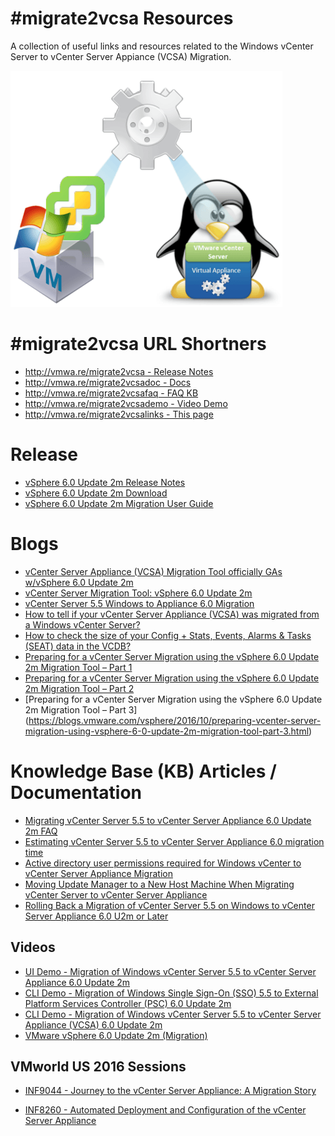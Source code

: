 # #migrate2vcsa Resources

A collection of useful links and resources related to the Windows vCenter Server to vCenter Server Appiance (VCSA) Migration.

![](migrate2vcsa.png)

# #migrate2vcsa URL Shortners
* [http://vmwa.re/migrate2vcsa - Release Notes](http://vmwa.re/migrate2vcsa)
* [http://vmwa.re/migrate2vcsadoc - Docs](http://vmwa.re/migrate2vcsadoc)
* [http://vmwa.re/migrate2vcsafaq - FAQ KB](http://vmwa.re/migrate2vcsafaq)
* [http://vmwa.re/migrate2vcsademo - Video Demo](http://vmwa.re/migrate2vcsademo)
* [http://vmwa.re/migrate2vcsalinks - This page](http://vmwa.re/migrate2vcsalinks)

# Release
 * [vSphere 6.0 Update 2m Release Notes](http://pubs.vmware.com/Release_Notes/en/vsphere/60/vsphere-vcenter-server-60u2m-release-notes.html)
 * [vSphere 6.0 Update 2m Download](https://my.vmware.com/web/vmware/details?downloadGroup=VC60U2M&productId=491&rPId=12376)
 * [vSphere 6.0 Update 2m Migration User Guide](http://pubs.vmware.com/vsphere-60/index.jsp#com.vmware.vsphere.migration.doc/GUID-2DC0A6B8-FBFD-49A0-BA5B-2783B8A47817.html)

# Blogs
 * [vCenter Server Appliance (VCSA) Migration Tool officially GAs w/vSphere 6.0 Update 2m](http://www.virtuallyghetto.com/2016/09/vcenter-server-appliance-vcsa-migration-tool-officially-gas-wvsphere-6-0-update-2m.html)
 * [vCenter Server Migration Tool: vSphere 6.0 Update 2m](https://blogs.vmware.com/vsphere/2016/09/vcenter-server-migration-tool-vsphere-6-0-update-2m.html)
 * [vCenter Server 5.5 Windows to Appliance 6.0 Migration](https://haveyoutriedreinstalling.com/2016/09/15/vcenter-server-5-5-windows-to-appliance-6-0-migration/)
 * [How to tell if your vCenter Server Appliance (VCSA) was migrated from a Windows vCenter Server?](http://www.virtuallyghetto.com/2016/09/how-to-tell-if-your-vcenter-server-appliance-vcsa-was-migrated-from-a-windows-vcenter-server.html)
 * [How to check the size of your Config + Stats, Events, Alarms & Tasks (SEAT) data in the VCDB?](http://www.virtuallyghetto.com/2016/09/how-to-check-the-size-of-your-config-stats-events-alarms-tasks-seat-data-in-the-vcdb.html)
 * [Preparing for a vCenter Server Migration using the vSphere 6.0 Update 2m Migration Tool – Part 1](https://blogs.vmware.com/vsphere/2016/09/preparing-for-a-vcenter-server-migration-using-the-vsphere-6-0-update-2m-migration-tool-part-1.html)
 * [Preparing for a vCenter Server Migration using the vSphere 6.0 Update 2m Migration Tool – Part 2](https://blogs.vmware.com/vsphere/2016/10/preparing-vcenter-server-migration-using-vsphere-6-0-update-2m-migration-tool-part-2.html)
 * [Preparing for a vCenter Server Migration using the vSphere 6.0 Update 2m Migration Tool – Part 3] (https://blogs.vmware.com/vsphere/2016/10/preparing-vcenter-server-migration-using-vsphere-6-0-update-2m-migration-tool-part-3.html)

# Knowledge Base (KB) Articles / Documentation
 * [Migrating vCenter Server 5.5 to vCenter Server Appliance 6.0 Update 2m FAQ](http://vmwa.re/migrate2vcsafaq)
 * [Estimating vCenter Server 5.5 to vCenter Server Appliance 6.0 migration time](https://kb.vmware.com/kb/2146420)
 * [Active directory user permissions required for Windows vCenter to vCenter Server Appliance Migration](https://kb.vmware.com/kb/2146454)
 * [Moving Update Manager to a New Host Machine When Migrating vCenter Server to vCenter Server Appliance](http://pubs.vmware.com/vsphere-60/index.jsp?topic=%2Fcom.vmware.vsphere.migration.doc%2FGUID-B2642367-68BF-4EB8-81D4-F7791D501FD5.html)
 * [Rolling Back a Migration of vCenter Server 5.5 on Windows to vCenter Server Appliance 6.0 U2m or Later](https://kb.vmware.com/kb/2146453)

## Videos
 * [UI Demo - Migration of Windows vCenter Server 5.5 to vCenter Server Appliance 6.0 Update 2m](https://vimeo.com/177147961)
 * [CLI Demo - Migration of Windows Single Sign-On (SSO) 5.5 to External Platform Services Controller (PSC) 6.0 Update 2m](https://vimeo.com/178825553)
 * [CLI Demo - Migration of Windows vCenter Server 5.5 to vCenter Server Appliance (VCSA) 6.0 Update 2m]( https://vimeo.com/178825595)
 * [VMware vSphere 6.0 Update 2m (Migration)](https://youtu.be/bQv-mciwJ24)

## VMworld US 2016 Sessions
* [INF9044 - Journey to the vCenter Server Appliance: A Migration Story](http://vmware.mediasite.com/mediasite/Play/2576798222674c72bc998c5ceae32b771d?catalog=dbf1ec28-2557-4dd3-a381-e5fe4ceabc40)

* [INF8260 - Automated Deployment and Configuration of the vCenter Server Appliance](http://vmware.mediasite.com/mediasite/Play/414463c2038c4130855713b9c1a5b8ef1d?catalog=dbf1ec28-2557-4dd3-a381-e5fe4ceabc40)

